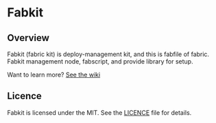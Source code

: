 # Fabkit

## Overview
Fabkit (fabric kit) is deploy-management kit, and this is fabfile of fabric.  
Fabkit management node, fabscript, and provide library for setup.

Want to learn more? [See the wiki](https://github.com/fabrickit/fabkit/wiki)

## Licence
Fabkit is licensed under the MIT. See the [LICENCE](https://github.com/fabrickit/fabkit/blob/master/LICENCE) file for details.
